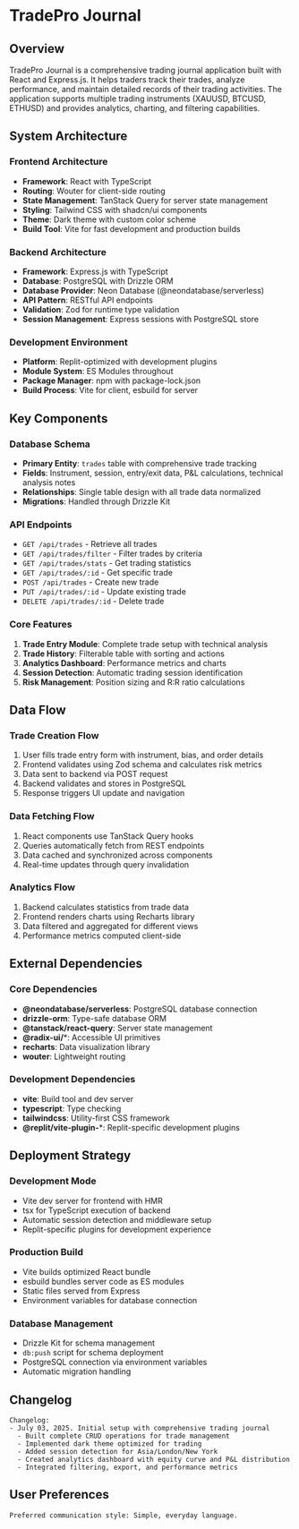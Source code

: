 # TradePro Journal

## Overview

TradePro Journal is a comprehensive trading journal application built with React and Express.js. It helps traders track their trades, analyze performance, and maintain detailed records of their trading activities. The application supports multiple trading instruments (XAUUSD, BTCUSD, ETHUSD) and provides analytics, charting, and filtering capabilities.

## System Architecture

### Frontend Architecture
- **Framework**: React with TypeScript
- **Routing**: Wouter for client-side routing
- **State Management**: TanStack Query for server state management
- **Styling**: Tailwind CSS with shadcn/ui components
- **Theme**: Dark theme with custom color scheme
- **Build Tool**: Vite for fast development and production builds

### Backend Architecture
- **Framework**: Express.js with TypeScript
- **Database**: PostgreSQL with Drizzle ORM
- **Database Provider**: Neon Database (@neondatabase/serverless)
- **API Pattern**: RESTful API endpoints
- **Validation**: Zod for runtime type validation
- **Session Management**: Express sessions with PostgreSQL store

### Development Environment
- **Platform**: Replit-optimized with development plugins
- **Module System**: ES Modules throughout
- **Package Manager**: npm with package-lock.json
- **Build Process**: Vite for client, esbuild for server

## Key Components

### Database Schema
- **Primary Entity**: `trades` table with comprehensive trade tracking
- **Fields**: Instrument, session, entry/exit data, P&L calculations, technical analysis notes
- **Relationships**: Single table design with all trade data normalized
- **Migrations**: Handled through Drizzle Kit

### API Endpoints
- `GET /api/trades` - Retrieve all trades
- `GET /api/trades/filter` - Filter trades by criteria
- `GET /api/trades/stats` - Get trading statistics
- `GET /api/trades/:id` - Get specific trade
- `POST /api/trades` - Create new trade
- `PUT /api/trades/:id` - Update existing trade
- `DELETE /api/trades/:id` - Delete trade

### Core Features
1. **Trade Entry Module**: Complete trade setup with technical analysis
2. **Trade History**: Filterable table with sorting and actions
3. **Analytics Dashboard**: Performance metrics and charts
4. **Session Detection**: Automatic trading session identification
5. **Risk Management**: Position sizing and R:R ratio calculations

## Data Flow

### Trade Creation Flow
1. User fills trade entry form with instrument, bias, and order details
2. Frontend validates using Zod schema and calculates risk metrics
3. Data sent to backend via POST request
4. Backend validates and stores in PostgreSQL
5. Response triggers UI update and navigation

### Data Fetching Flow
1. React components use TanStack Query hooks
2. Queries automatically fetch from REST endpoints
3. Data cached and synchronized across components
4. Real-time updates through query invalidation

### Analytics Flow
1. Backend calculates statistics from trade data
2. Frontend renders charts using Recharts library
3. Data filtered and aggregated for different views
4. Performance metrics computed client-side

## External Dependencies

### Core Dependencies
- **@neondatabase/serverless**: PostgreSQL database connection
- **drizzle-orm**: Type-safe database ORM
- **@tanstack/react-query**: Server state management
- **@radix-ui/***: Accessible UI primitives
- **recharts**: Data visualization library
- **wouter**: Lightweight routing

### Development Dependencies
- **vite**: Build tool and dev server
- **typescript**: Type checking
- **tailwindcss**: Utility-first CSS framework
- **@replit/vite-plugin-***: Replit-specific development plugins

## Deployment Strategy

### Development Mode
- Vite dev server for frontend with HMR
- tsx for TypeScript execution of backend
- Automatic session detection and middleware setup
- Replit-specific plugins for development experience

### Production Build
- Vite builds optimized React bundle
- esbuild bundles server code as ES modules
- Static files served from Express
- Environment variables for database connection

### Database Management
- Drizzle Kit for schema management
- `db:push` script for schema deployment
- PostgreSQL connection via environment variables
- Automatic migration handling

## Changelog

```
Changelog:
- July 03, 2025. Initial setup with comprehensive trading journal
  - Built complete CRUD operations for trade management
  - Implemented dark theme optimized for trading
  - Added session detection for Asia/London/New York
  - Created analytics dashboard with equity curve and P&L distribution
  - Integrated filtering, export, and performance metrics
```

## User Preferences

```
Preferred communication style: Simple, everyday language.
```